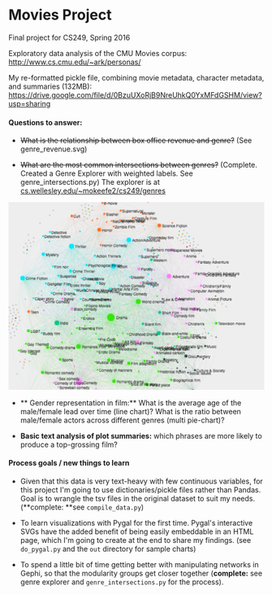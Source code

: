 # Movies Project
Final project for CS249, Spring 2016

Exploratory data analysis of the CMU Movies corpus: [http://www.cs.cmu.edu/~ark/personas/
](http://)

My re-formatted pickle file, combining movie metadata, character metadata, and summaries (132MB): 
[https://drive.google.com/file/d/0BzuUXoRjB9NreUhkQ0YxMFdGSHM/view?usp=sharing ](http://)

#### Questions to answer:

- ~~What is the relationship between box office revenue and genre?~~ (See genre_revenue.svg)

-  ~~What are the most common intersections between genres?~~
(Complete. Created a Genre Explorer with weighted labels. See genre_intersections.py)
The explorer is at [cs.wellesley.edu/~mokeefe2/cs249/genres]()

![image](genre_explorer.jpg)

-  ** Gender representation in film:** What is the average age of the male/female lead over time (line chart)? What is the ratio between male/female actors across different genres (multi pie-chart)? 

- **Basic text analysis of plot summaries:** which phrases are more likely to produce a top-grossing film? 

#### Process goals / new things to learn
- Given that this data is very text-heavy with few continuous variables, for this project I'm going to use dictionaries/pickle files rather than Pandas.
Goal is to wrangle the tsv files in the original dataset to suit my needs. (**complete: **see `compile_data.py`)
 
- To learn visualizations with Pygal for the first time. Pygal's interactive SVGs have the added benefit of being easily embeddable in an HTML page, which I'm going to create at the end to share my findings. (see `do_pygal.py` and the `out` directory for sample charts)

- To spend a little bit of time getting better with manipulating networks in Gephi, so that the modularity groups get closer together (**complete:** see genre explorer and `genre_intersections.py` for the process). 